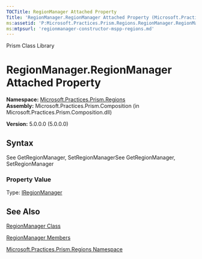 ```yaml
---
TOCTitle: RegionManager Attached Property
Title: 'RegionManager.RegionManager Attached Property (Microsoft.Practices.Prism.Regions)'
ms:assetid: 'P:Microsoft.Practices.Prism.Regions.RegionManager.RegionManager'
ms:mtpsurl: 'regionmanager-constructor-mspp-regions.md'
---
```


Prism Class Library

RegionManager.RegionManager Attached Property
=================================================

**Namespace:** [Microsoft.Practices.Prism.Regions](https://msdn.microsoft.com/library/microsoft.practices.prism.regions)
**Assembly:** Microsoft.Practices.Prism.Composition (in Microsoft.Practices.Prism.Composition.dll)

**Version:** 5.0.0.0 (5.0.0.0)

## Syntax


See GetRegionManager, SetRegionManagerSee GetRegionManager, SetRegionManager
### Property Value

Type: [IRegionManager](https://msdn.microsoft.com/library/microsoft.practices.prism.regions.iregionmanager)

See Also
--------


[RegionManager Class](https://msdn.microsoft.com/library/microsoft.practices.prism.regions.regionmanager)

[RegionManager Members](https://msdn.microsoft.com/allmembers.t:microsoft.practices.prism.regions.regionmanager)

[Microsoft.Practices.Prism.Regions Namespace](https://msdn.microsoft.com/library/microsoft.practices.prism.regions)
